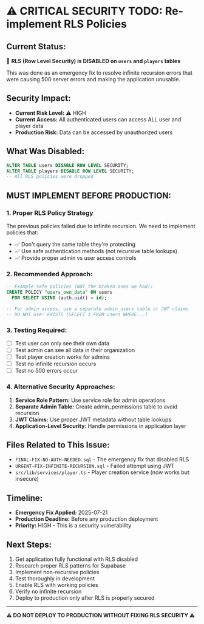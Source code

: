 # ⚠️ CRITICAL SECURITY TODO: Re-implement RLS Policies

## Current Status: 
🚨 **RLS (Row Level Security) is DISABLED on `users` and `players` tables**

This was done as an emergency fix to resolve infinite recursion errors that were causing 500 server errors and making the application unusable.

## Security Impact:
- **Current Risk Level:** ⚠️ HIGH
- **Current Access:** All authenticated users can access ALL user and player data
- **Production Risk:** Data can be accessed by unauthorized users

## What Was Disabled:
```sql
ALTER TABLE users DISABLE ROW LEVEL SECURITY;
ALTER TABLE players DISABLE ROW LEVEL SECURITY;
-- All RLS policies were dropped
```

## MUST IMPLEMENT BEFORE PRODUCTION:

### 1. Proper RLS Policy Strategy
The previous policies failed due to infinite recursion. We need to implement policies that:
- ✅ Don't query the same table they're protecting
- ✅ Use safe authentication methods (not recursive table lookups)
- ✅ Provide proper admin vs user access controls

### 2. Recommended Approach:
```sql
-- Example safe policies (NOT the broken ones we had):
CREATE POLICY "users_own_data" ON users 
  FOR SELECT USING (auth.uid() = id);

-- For admin access, use a separate admin_users table or JWT claims
-- DO NOT use: EXISTS (SELECT 1 FROM users WHERE...)
```

### 3. Testing Required:
- [ ] Test user can only see their own data
- [ ] Test admin can see all data in their organization  
- [ ] Test player creation works for admins
- [ ] Test no infinite recursion occurs
- [ ] Test no 500 errors occur

### 4. Alternative Security Approaches:
1. **Service Role Pattern:** Use service role for admin operations
2. **Separate Admin Table:** Create admin_permissions table to avoid recursion
3. **JWT Claims:** Use proper JWT metadata without table lookups
4. **Application-Level Security:** Handle permissions in application layer

## Files Related to This Issue:
- `FINAL-FIX-NO-AUTH-NEEDED.sql` - The emergency fix that disabled RLS
- `URGENT-FIX-INFINITE-RECURSION.sql` - Failed attempt using JWT
- `src/lib/services/player.ts` - Player creation service (now works but insecure)

## Timeline:
- **Emergency Fix Applied:** 2025-07-21
- **Production Deadline:** Before any production deployment
- **Priority:** HIGH - This is a security vulnerability

## Next Steps:
1. Get application fully functional with RLS disabled
2. Research proper RLS patterns for Supabase
3. Implement non-recursive policies  
4. Test thoroughly in development
5. Enable RLS with working policies
6. Verify no infinite recursion
7. Deploy to production only after RLS is properly secured

---
**⚠️ DO NOT DEPLOY TO PRODUCTION WITHOUT FIXING RLS SECURITY ⚠️**